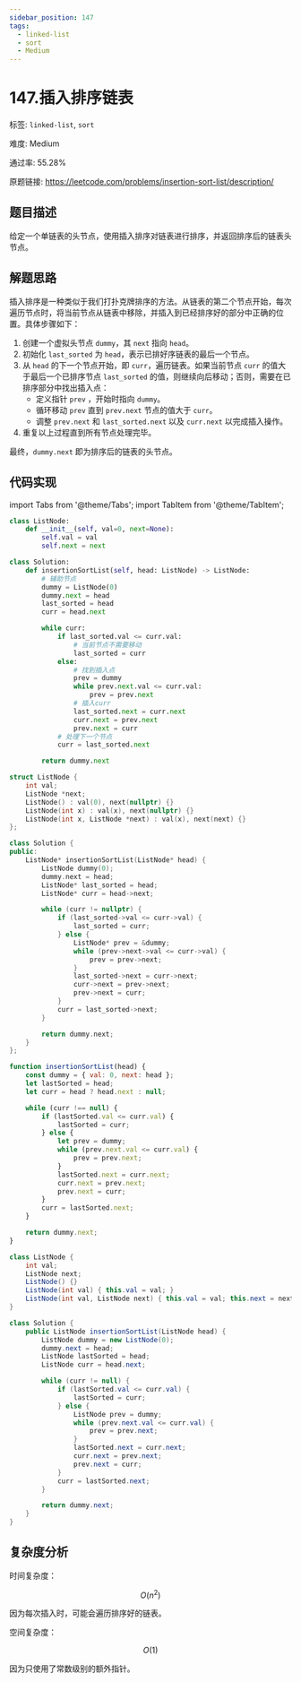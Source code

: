 ```yaml
---
sidebar_position: 147
tags:
  - linked-list
  - sort
  - Medium
---
```


# 147.插入排序链表

标签: `linked-list`, `sort`

难度: Medium

通过率: 55.28%

原题链接: https://leetcode.com/problems/insertion-sort-list/description/

## 题目描述
给定一个单链表的头节点，使用插入排序对链表进行排序，并返回排序后的链表头节点。

## 解题思路
插入排序是一种类似于我们打扑克牌排序的方法。从链表的第二个节点开始，每次遍历节点时，将当前节点从链表中移除，并插入到已经排序好的部分中正确的位置。具体步骤如下：

1. 创建一个虚拟头节点 `dummy`，其 `next` 指向 `head`。
2. 初始化 `last_sorted` 为 `head`，表示已排好序链表的最后一个节点。
3. 从 `head` 的下一个节点开始，即 `curr`，遍历链表。如果当前节点 `curr` 的值大于最后一个已排序节点 `last_sorted` 的值，则继续向后移动；否则，需要在已排序部分中找出插入点：
    - 定义指针 `prev` ，开始时指向 `dummy`。
    - 循环移动 `prev` 直到 `prev.next` 节点的值大于 `curr`。
    - 调整 `prev.next` 和 `last_sorted.next` 以及 `curr.next` 以完成插入操作。
4. 重复以上过程直到所有节点处理完毕。

最终，`dummy.next` 即为排序后的链表的头节点。

## 代码实现
import Tabs from '@theme/Tabs';
import TabItem from '@theme/TabItem';

<Tabs>
<TabItem value="python" label="Python">

```python
class ListNode:
    def __init__(self, val=0, next=None):
        self.val = val
        self.next = next

class Solution:
    def insertionSortList(self, head: ListNode) -> ListNode:
        # 辅助节点
        dummy = ListNode(0)
        dummy.next = head
        last_sorted = head
        curr = head.next

        while curr:
            if last_sorted.val <= curr.val:
                # 当前节点不需要移动
                last_sorted = curr
            else:
                # 找到插入点
                prev = dummy
                while prev.next.val <= curr.val:
                    prev = prev.next
                # 插入curr
                last_sorted.next = curr.next
                curr.next = prev.next
                prev.next = curr
            # 处理下一个节点
            curr = last_sorted.next

        return dummy.next
```

</TabItem>
<TabItem value="cpp" label="C++">

```cpp
struct ListNode {
    int val;
    ListNode *next;
    ListNode() : val(0), next(nullptr) {}
    ListNode(int x) : val(x), next(nullptr) {}
    ListNode(int x, ListNode *next) : val(x), next(next) {}
};

class Solution {
public:
    ListNode* insertionSortList(ListNode* head) {
        ListNode dummy(0);
        dummy.next = head;
        ListNode* last_sorted = head;
        ListNode* curr = head->next;

        while (curr != nullptr) {
            if (last_sorted->val <= curr->val) {
                last_sorted = curr;
            } else {
                ListNode* prev = &dummy;
                while (prev->next->val <= curr->val) {
                    prev = prev->next;
                }
                last_sorted->next = curr->next;
                curr->next = prev->next;
                prev->next = curr;
            }
            curr = last_sorted->next;
        }

        return dummy.next;
    }
};
```

</TabItem>
<TabItem value="javascript" label="JavaScript">

```javascript
function insertionSortList(head) {
    const dummy = { val: 0, next: head };
    let lastSorted = head;
    let curr = head ? head.next : null;

    while (curr !== null) {
        if (lastSorted.val <= curr.val) {
            lastSorted = curr;
        } else {
            let prev = dummy;
            while (prev.next.val <= curr.val) {
                prev = prev.next;
            }
            lastSorted.next = curr.next;
            curr.next = prev.next;
            prev.next = curr;
        }
        curr = lastSorted.next;
    }

    return dummy.next;
}
```

</TabItem>
<TabItem value="java" label="Java">

```java
class ListNode {
    int val;
    ListNode next;
    ListNode() {}
    ListNode(int val) { this.val = val; }
    ListNode(int val, ListNode next) { this.val = val; this.next = next; }
}

class Solution {
    public ListNode insertionSortList(ListNode head) {
        ListNode dummy = new ListNode(0);
        dummy.next = head;
        ListNode lastSorted = head;
        ListNode curr = head.next;

        while (curr != null) {
            if (lastSorted.val <= curr.val) {
                lastSorted = curr;
            } else {
                ListNode prev = dummy;
                while (prev.next.val <= curr.val) {
                    prev = prev.next;
                }
                lastSorted.next = curr.next;
                curr.next = prev.next;
                prev.next = curr;
            }
            curr = lastSorted.next;
        }

        return dummy.next;
    }
}
```

</TabItem>
</Tabs>

## 复杂度分析
时间复杂度：

$$O(n^2)$$

因为每次插入时，可能会遍历排序好的链表。


空间复杂度：

$$O(1)$$

因为只使用了常数级别的额外指针。
